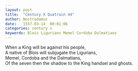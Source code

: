 ```yaml
---
layout: post
title:  "Century X Quatrain 44"
author: Nostradamus
date:   1557-03-14  00:01:06
categories: century x
keywords: Blois Ligurians Memel Cordoba Dalmatians
---
```

When a King will be against his people,  
A native of Blois will subjugate the Ligurians,  
Memel, Cordoba and the Dalmatians,  
Of the seven then the shadow to the King handsel and ghosts.
